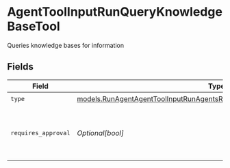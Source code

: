 # AgentToolInputRunQueryKnowledgeBaseTool

Queries knowledge bases for information


## Fields

| Field                                                                                                                                                            | Type                                                                                                                                                             | Required                                                                                                                                                         | Description                                                                                                                                                      |
| ---------------------------------------------------------------------------------------------------------------------------------------------------------------- | ---------------------------------------------------------------------------------------------------------------------------------------------------------------- | ---------------------------------------------------------------------------------------------------------------------------------------------------------------- | ---------------------------------------------------------------------------------------------------------------------------------------------------------------- |
| `type`                                                                                                                                                           | [models.RunAgentAgentToolInputRunAgentsRequestRequestBodySettingsTools10Type](../models/runagentagenttoolinputrunagentsrequestrequestbodysettingstools10type.md) | :heavy_check_mark:                                                                                                                                               | N/A                                                                                                                                                              |
| `requires_approval`                                                                                                                                              | *Optional[bool]*                                                                                                                                                 | :heavy_minus_sign:                                                                                                                                               | Whether this tool requires approval before execution                                                                                                             |